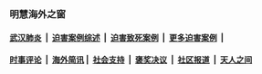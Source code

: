
### 明慧海外之窗

####  [武汉肺炎](indexes/365.md?t=04130801) &nbsp;|&nbsp;  [迫害案例综述](indexes/328.md?t=04130801) &nbsp;|&nbsp; [迫害致死案例](indexes/277.md?t=04130801)  &nbsp;|&nbsp; [更多迫害案例](indexes/81.md?t=04130801)  &nbsp;|&nbsp; 
####  [时事评论](indexes/19.md?t=04130801) &nbsp;|&nbsp; [海外简讯](indexes/245.md?t=04130801)&nbsp;|&nbsp;  [社会支持](indexes/140.md?t=04130801) &nbsp;|&nbsp; [褒奖决议](indexes/282.md?t=04130801) &nbsp;|&nbsp; [社区报道](indexes/91.md?t=04130801)  &nbsp;|&nbsp; [天人之间](indexes/78.md?t=04130801) 

